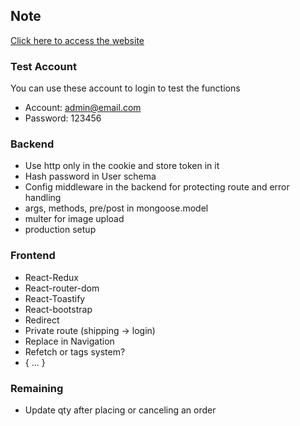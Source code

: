 ## Note

[Click here to access the website](https://proshop-z728.onrender.com)

### Test Account

You can use these account to login to test the functions

-   Account: admin@email.com
-   Password: 123456

### Backend

-   Use http only in the cookie and store token in it
-   Hash password in User schema
-   Config middleware in the backend for protecting route and error handling
-   args, methods, pre/post in mongoose.model
-   multer for image upload
-   production setup

### Frontend

-   React-Redux
-   React-router-dom
-   React-Toastify
-   React-bootstrap
-   Redirect
-   Private route (shipping -> login)
-   Replace in Navigation
-   Refetch or tags system?
-   { ... }

### Remaining

-   Update qty after placing or canceling an order
